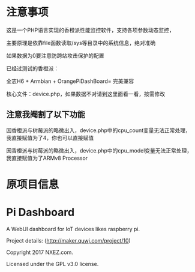 # 注意事项
这是一个PHP语言实现的香橙派性能监控软件，支持各项参数动态监控，

主要原理是依靠file函数读取/sys等目录中的系统信息，绝对准确

如果数据为0要注意防跨站攻击保护的配置

已经过测试的香橙派：

全志H6 + Armbian + OrangePiDashBoard= 完美兼容

核心文件：device.php，如果数据不对请到这里面看一看，按需修改

## 注意我阉割了以下功能
因香橙派与树莓派的略微出入，device.php中的cpu_count变量无法正常处理，我直接赋值为了4，你也可以直接赋值

因香橙派与树莓派的略微出入，device.php中的cpu_model变量无法正常处理，我直接赋值为了ARMv8 Processor



# 原项目信息
# Pi Dashboard
A WebUI dashboard for IoT devices likes raspberry pi.

Project details: (http://maker.quwj.com/project/10)

Copyright 2017 NXEZ.com.

Licensed under the GPL v3.0 license.
